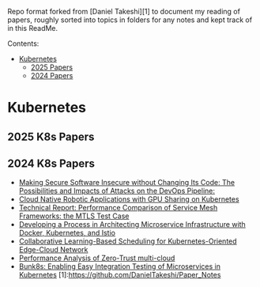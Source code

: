 Repo format forked from [Daniel Takeshi][1] to document my reading of papers, roughly sorted into topics in folders for any notes and kept track of in this ReadMe.

Contents:

- [Kubernetes](#K8s)
    - [2025 Papers](#2025-K8s-papers)
    - [2024 Papers](#2024-K8s-papers)

# Kubernetes

## 2025 K8s Papers


## 2024 K8s Papers

- [Making Secure Software Insecure without Changing Its Code: The Possibilities and Impacts of Attacks on the DevOps Pipeline:](https://arxiv.org/pdf/2201.12879)
- [Cloud Native Robotic Applications with GPU Sharing on Kubernetes](https://arxiv.org/pdf/2210.03936)
- [Technical Report: Performance Comparison of Service Mesh Frameworks: the MTLS Test Case](https://arxiv.org/pdf/2411.02267)
- [Developing a Process in Architecting Microservice Infrastructure with Docker, Kubernetes, and Istio](https://arxiv.org/pdf/1911.02275)
- [Collaborative Learning-Based Scheduling for Kubernetes-Oriented Edge-Cloud Network](https://arxiv.org/pdf/2305.05935)
- [Performance Analysis of Zero-Trust multi-cloud](https://arxiv.org/pdf/2105.02334)
- [Bunk8s: Enabling Easy Integration Testing of Microservices in Kubernetes](https://arxiv.org/pdf/2207.06811)
[1]:https://github.com/DanielTakeshi/Paper_Notes
 
